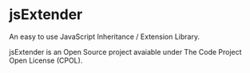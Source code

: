 jsExtender
==========

An easy to use JavaScript Inheritance / Extension Library.

jsExtender is an Open Source project avaiable under 
The Code Project Open License (CPOL).

